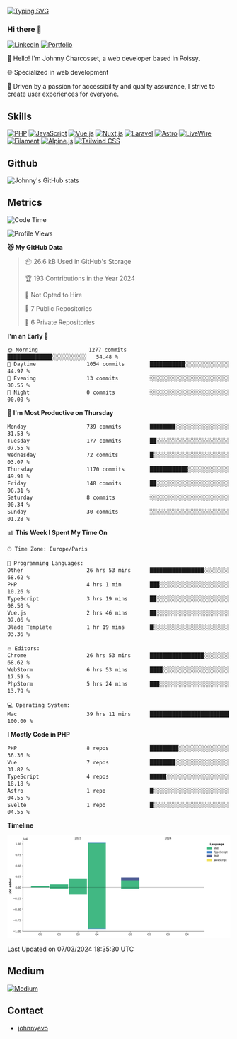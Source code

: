 [![Typing SVG](https://readme-typing-svg.demolab.com?font=Fira+Code&pause=1000&random=false&width=435&lines=Johnny+Charcosset;Web+Developer)](https://git.io/typing-svg)

### Hi there 👋
[![LinkedIn](https://img.shields.io/badge/LinkedIn-0077B5?style=for-the-badge&logo=linkedin&logoColor=white)](https://www.linkedin.com/in/johnny-charcosset/)
[![Portfolio](https://img.shields.io/badge/Portfolio-4285F4?style=for-the-badge&logo=google-chrome&logoColor=white)](https://johnnyevo.github.io/)

👋 Hello! I'm Johnny Charcosset, a web developer based in Poissy.

🌐 Specialized in web development

🚀 Driven by a passion for accessibility and quality assurance, I strive to create user experiences for everyone.

## Skills

[![PHP](https://img.shields.io/badge/PHP-777BB4?style=for-the-badge&logo=php&logoColor=white)](https://www.php.net/)
[![JavaScript](https://img.shields.io/badge/JavaScript-F7DF1E?style=for-the-badge&logo=javascript&logoColor=black)](https://developer.mozilla.org/en-US/docs/Web/JavaScript)
[![Vue.js](https://img.shields.io/badge/Vue.js-4FC08D?style=for-the-badge&logo=vue.js&logoColor=white)](https://vuejs.org/)
[![Nuxt.js](https://img.shields.io/badge/Nuxt.js-00C58E?style=for-the-badge&logo=nuxt.js&logoColor=white)](https://nuxtjs.org/)
[![Laravel](https://img.shields.io/badge/Laravel-FF2D20?style=for-the-badge&logo=laravel&logoColor=white)](https://laravel.com/)
[![Astro](https://img.shields.io/badge/Astro-0B3E59?style=for-the-badge&logo=astro&logoColor=white)](https://astro.build/)
[![LiveWire](https://img.shields.io/badge/LiveWire-FF3E00?style=for-the-badge&logo=livewire&logoColor=white)](https://laravel-livewire.com/)
[![Filament](https://img.shields.io/badge/Filament-253E46?style=for-the-badge&logo=https://filamentphp.com/favicon/favicon-32x32.png?v=w1dBNxT7Wg&logoColor=white)](https://filamentadmin.com/)
[![Alpine.js](https://img.shields.io/badge/Alpine.js-8BC0D0?style=for-the-badge&logo=alpine.js&logoColor=black)](https://alpinejs.dev/)
[![Tailwind CSS](https://img.shields.io/badge/Tailwind_CSS-38B2AC?style=for-the-badge&logo=tailwind-css&logoColor=white)](https://tailwindcss.com/)

## Github

![Johnny's GitHub stats](https://github-readme-stats.vercel.app/api?username=JohnnyEvo&show_icons=true&theme=transparent)

## Metrics

<!--START_SECTION:waka-->
![Code Time](http://img.shields.io/badge/Code%20Time-187%20hrs%2058%20mins-blue)

![Profile Views](http://img.shields.io/badge/Profile%20Views-0-blue)

**🐱 My GitHub Data** 

> 📦 26.6 kB Used in GitHub's Storage 
 > 
> 🏆 193 Contributions in the Year 2024
 > 
> 🚫 Not Opted to Hire
 > 
> 📜 7 Public Repositories 
 > 
> 🔑 6 Private Repositories 
 > 
**I'm an Early 🐤** 

```text
🌞 Morning                1277 commits        ██████████████░░░░░░░░░░░   54.48 % 
🌆 Daytime                1054 commits        ███████████░░░░░░░░░░░░░░   44.97 % 
🌃 Evening                13 commits          ░░░░░░░░░░░░░░░░░░░░░░░░░   00.55 % 
🌙 Night                  0 commits           ░░░░░░░░░░░░░░░░░░░░░░░░░   00.00 % 
```
📅 **I'm Most Productive on Thursday** 

```text
Monday                   739 commits         ████████░░░░░░░░░░░░░░░░░   31.53 % 
Tuesday                  177 commits         ██░░░░░░░░░░░░░░░░░░░░░░░   07.55 % 
Wednesday                72 commits          █░░░░░░░░░░░░░░░░░░░░░░░░   03.07 % 
Thursday                 1170 commits        ████████████░░░░░░░░░░░░░   49.91 % 
Friday                   148 commits         ██░░░░░░░░░░░░░░░░░░░░░░░   06.31 % 
Saturday                 8 commits           ░░░░░░░░░░░░░░░░░░░░░░░░░   00.34 % 
Sunday                   30 commits          ░░░░░░░░░░░░░░░░░░░░░░░░░   01.28 % 
```


📊 **This Week I Spent My Time On** 

```text
🕑︎ Time Zone: Europe/Paris

💬 Programming Languages: 
Other                    26 hrs 53 mins      █████████████████░░░░░░░░   68.62 % 
PHP                      4 hrs 1 min         ███░░░░░░░░░░░░░░░░░░░░░░   10.26 % 
TypeScript               3 hrs 19 mins       ██░░░░░░░░░░░░░░░░░░░░░░░   08.50 % 
Vue.js                   2 hrs 46 mins       ██░░░░░░░░░░░░░░░░░░░░░░░   07.06 % 
Blade Template           1 hr 19 mins        █░░░░░░░░░░░░░░░░░░░░░░░░   03.36 % 

🔥 Editors: 
Chrome                   26 hrs 53 mins      █████████████████░░░░░░░░   68.62 % 
WebStorm                 6 hrs 53 mins       ████░░░░░░░░░░░░░░░░░░░░░   17.59 % 
PhpStorm                 5 hrs 24 mins       ███░░░░░░░░░░░░░░░░░░░░░░   13.79 % 

💻 Operating System: 
Mac                      39 hrs 11 mins      █████████████████████████   100.00 % 
```

**I Mostly Code in PHP** 

```text
PHP                      8 repos             █████████░░░░░░░░░░░░░░░░   36.36 % 
Vue                      7 repos             ████████░░░░░░░░░░░░░░░░░   31.82 % 
TypeScript               4 repos             █████░░░░░░░░░░░░░░░░░░░░   18.18 % 
Astro                    1 repo              █░░░░░░░░░░░░░░░░░░░░░░░░   04.55 % 
Svelte                   1 repo              █░░░░░░░░░░░░░░░░░░░░░░░░   04.55 % 
```



**Timeline**

![Lines of Code chart](https://raw.githubusercontent.com/JohnnyEvo/JohnnyEvo/main/assets/bar_graph.png)


 Last Updated on 07/03/2024 18:35:30 UTC
<!--END_SECTION:waka-->

## Medium

[![Medium](https://github-readme-medium.vercel.app/?username=johnny.charcosset&limit=3)](https://medium.com/@@johnny.charcosset)

## Contact

- [johnnyevo](https://johnnyevo.github.io/)
